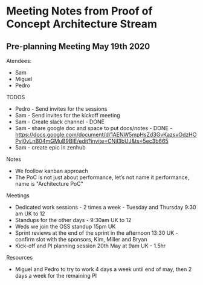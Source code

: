 # Meeting Notes from Proof of Concept Architecture Stream


## Pre-planning Meeting **May 19th** 2020
Atendees:
* Sam
* Miguel
* Pedro

TODOS
* Pedro - Send invites for the sessions
* Sam - Send invites for the kickoff meeting
* Sam - Create slack channel - DONE
* Sam - share google doc and space to put docs/notes - DONE - https://docs.google.com/document/d/1AENW5mpHsZd3GvKazsvOdzHOPvj0vLnB04mGMuB9BIE/edit?invite=CNil3bUJ&ts=5ec3b665
* Sam - create epic in zenhub

Notes
* We foollow kanban approach
* The PoC is not just about performance, let’s not name it performance, name is "Architecture PoC"

Meetings
* Dedicated work sessions - 2 times a week - Tuesday and Thursday 9:30 am UK to 12
* Standups for the other days - 9:30am UK to 12
* Weds we join the OSS standup 15pm UK
* Sprint reviews at the end of the sprint in the afternoon 13:30 UK - confirm slot with the sponsors, Kim, Miller and Bryan
* Kick-off and PI planning session 20th May at 9am UK - 1.5hr

Resources
* Miguel and Pedro to try to work 4 days a week until end of may, then 2 days a week for the remaining PI



